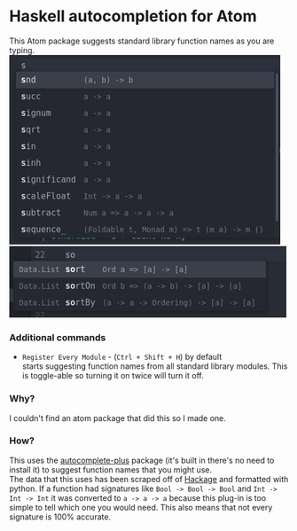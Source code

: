 # Haskell autocompletion for Atom

This Atom package suggests standard library function names as you are typing.  
![example with s and Data.List](https://github.com/justinas2314/atom-haskell-plugin/blob/a42eca83463a499370c37e240b5ba41ba5fae2cf/readme%20images/s.png)  
![example with so and Data.List](https://github.com/justinas2314/atom-haskell-plugin/blob/a42eca83463a499370c37e240b5ba41ba5fae2cf/readme%20images/so.png)
### Additional commands  
* `Register Every Module` -  (`Ctrl + Shift + H`) by default  
starts suggesting function names from all standard library modules. This is toggle-able so turning it on twice will turn it off.
### Why?
I couldn't find an atom package that did this so I made one. 
### How?
This uses the [autocomplete-plus](https://atom.io/packages/autocomplete-plus) package (it's built in there's no need to install it) to suggest function names that you might use.  
The data that this uses has been scraped off of [Hackage](https://hackage.haskell.org/package/base-4.15.0.0) and formatted with python. If a function had signatures like `Bool -> Bool -> Bool` and `Int -> Int -> Int` it was converted to `a -> a -> a` because this plug-in is too simple to tell which one you would need. This also means that not every signature is 100% accurate. 
